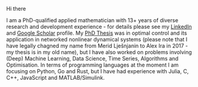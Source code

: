 Hi there

I am a PhD-qualified applied mathematician with 13+ years of diverse research and development experience - for details please see my [LinkedIn](https://www.linkedin.com/in/alex-ira-phd-657bab166/) and [Google Scholar](https://scholar.google.com/citations?user=r21toV4AAAAJ&hl=en) profile. My [PhD Thesis](https://minerva-access.unimelb.edu.au/items/5f1d0a83-7801-5b7f-bee8-5f7836953a69) was in optimal control and its application in networked nonlinear dynamical systems (please note that I have legally chagned my name from Merid Lješnjanin to Alex Ira in 2017 - my thesis is in my old name), but I have also worked on problems involving (Deep) Machine Learning, Data Science, Time Series, Algorithms and Optimisation. In terms of programming languages at the moment I am focusing on Python, Go and Rust, but I have had experience with Julia, C, C++, JavaScript and MATLAB/Simulink. 
